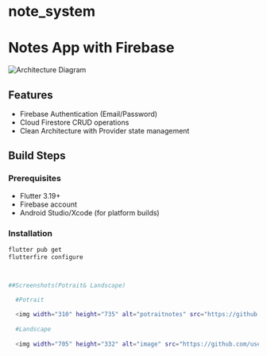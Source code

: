 # note_system

# Notes App with Firebase

![Architecture Diagram](./docs/architecture.png)

## Features
- Firebase Authentication (Email/Password)
- Cloud Firestore CRUD operations
- Clean Architecture with Provider state management

## Build Steps

### Prerequisites
- Flutter 3.19+
- Firebase account
- Android Studio/Xcode (for platform builds)

### Installation
```bash
flutter pub get
flutterfire configure



##Screenshots(Potrait& Landscape)

  #Potrait
  
  <img width="310" height="735" alt="potraitnotes" src="https://github.com/user-attachments/assets/4455d0ce-3fd5-4054-b360-49c3923e2e45" />
  
  #Landscape
  
  <img width="705" height="332" alt="image" src="https://github.com/user-attachments/assets/d945bd61-320f-4f29-95a5-9262d9bec13d" />










